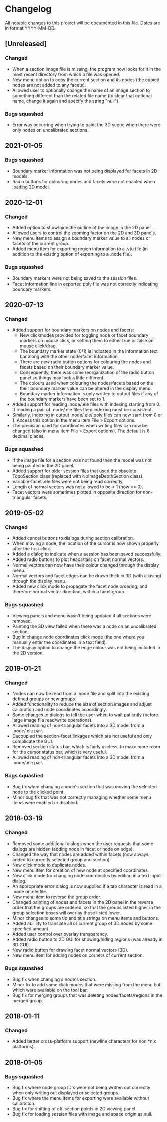 # Changelog
All notable changes to this project will be documented in this file. Dates are in format YYYY-MM-DD.

## [Unreleased]
### Changed
- When a section image file is missing, the program now looks for it in the most recent directory from which a file was opened.
- New menu option to copy the current section and its nodes (the copied nodes are not added to any facets).
- Allowed user to optionally change the name of an image section to something different than the related file name (to clear that optional name, change it again and specify the string "null").

### Bugs squashed
- Error was occurring when trying to paint the 3D scene when there were only nodes on uncalibrated sections.

## 2021-01-05
### Bugs squashed
- Boundary marker information was not being displayed for facets in 2D models.
- Radio buttons for colouring nodes and facets were not enabled when loading 2D model.

## 2020-12-01
### Changed
- Added option to show/hide the outline of the image in the 2D panel.
- Allowed users to control the zooming factor on the 2D and 3D panels.
- New menu items to assign a boundary marker value to all nodes or facets of the current group.
- Added menu item for exporting region information to a .vtu file (in addition to the existing option of exporting to a .node file).

### Bugs squashed
- Boundary markers were not being saved to the session files.
- Facet information line in exported poly file was not correctly indicating boundary markers.

## 2020-07-13
### Changed
- Added support for boundary markers on nodes and facets:
  - New clickmodes provided for toggling node or facet boundary markers on mouse click, or setting them to either true or false on mouse click/drag.
  - The boundary marker state (0/1) is indicated in the information text bar along with the other node/facet information.
  - There are new radio button options for colouring the nodes and facets based on their boundary marker value.
  - Consequently, there was some reorganization of the radio button panel so things may look a little different.
  - The colours used when colouring the nodes/facets based on the their boundary marker value can be altered in the display menu.
  - Boundary marker information is only written to output files if any of the boundary markers have been set to 1.
- Added support for reading .node/.ele files with indexing starting from 0. If reading a pair of .node/.ele files then indexing must be consistent.
- Similarly, indexing in output .node/.ele/.poly files can now start from 0 or 1. Access this option in the menu item File > Export options.
- The precision used for coordinates when writing files can now be changed (also in menu item File > Export options). The default is 6 decimal places.

### Bugs squashed
- If the image file for a section was not found then the model was not being painted in the 2D panel.
- Added support for older session files that used the obsolete TopoSection class (replaced with NoImageDepthSection class).
- Variable-facet .ele files were not being read correctly.
- Length of normal vectors was not allowed to be < 1 (now <= 0).
- Facet vectors were sometimes plotted in opposite direction for non-triangular facets.

## 2019-05-02
### Changed
- Added cancel buttons to dialogs during section calibration.
- When moving a node, the location of the cursor is now shown properly after the first click.
- Added a dialog to indicate when a session has been saved successfully.
- Added radio buttons to plot heads/tails on facet normal vectors.
- Normal vectors can now have their colour changed through the display menu.
- Normal vectors and facet edges can be drawn thick in 3D (with aliasing) through the display menu.
- Added new click mode to propagate the facet node ordering, and therefore normal vector direction, within a facet group.
### Bugs squashed
- Viewing panels and menu wasn't being updated if all sections were removed.
- Painting the 3D view failed when there was a node on an uncalibrated section.
- Bug in change node coordinates click mode (the one where you manually enter the coordinates in a text field).
- The display option to change the edge colour was not being included in the 2D version.

## 2019-01-21
### Changed
- Nodes can now be read from a .node file and split into the existing defined groups or new groups.
- Added functionality to reduce the size of section images and adjust calibration and node coordinates acoordingly.
- Some changes to dialogs to tell the user when to wait patiently (before large image file read/write operations).
- Allowed reading of non-triangular facets into a 3D model from a .node/.ele pair.
- Decoupled the section-facet linkages which are not useful and only complicate the GUI.
- Removed section status bar, which is fairly useless, to make more room for the cursor status bar, which is very useful.
- Allowed reading of non-triangular facets into a 3D model from a .node/.ele pair.
### Bugs squashed
- Bug fix when changing a node's section that was moving the selected node to the clicked point.
- Minor bug fix that was not correctly managing whether some menu items were enabled or disabled.

## 2018-03-19
### Changed
- Removed some additional dialogs when the user requests that some dialogs are hidden (adding node in facet or node on edge).
- Changed the way that nodes are added within facets (now always added to currently selected group and section).
- New click mode to duplicate nodes.
- New menu item for creation of new node at specified coordinates.
- New click mode for changing node coordinates by editing in a text input dialog.
- An appropriate error dialog is now supplied if a tab character is read in a .node or .ele file.
- New menu item to reverse the group order.
- Changed painting of nodes and facets in the 2D panel in the reverse order that the groups are ordered, so that the groups listed higher in the group selection boxes will overlay those listed lower.
- Minor changes to some tip and title strings on menu items and buttons.
- Added abilility to translate all or current group of 3D nodes by some specified amount.
- Added user control over overlay transparency.
- Added radio button to 2D GUI for showing/hiding regions (was already in 3D GUI).
- New radio button for drawing facet normal vectors (3D).
- New menu item for adding nodes on corners of current section.
### Bugs squashed
- Bug fix when changing a node's section.
- Minor fix to add some click modes that were missing from the menu but which were available on the tool bar.
- Bug fix for merging groups that was deleting nodes/facets/regions in the merged group.

## 2018-01-11
### Changed
- Added better cross-platform support (newline characters for non *nix platforms).

## 2018-01-05
### Bugs squashed
- Bug fix where node group ID's were not being written out correctly when only writing out displayed or selected groups.
- Bug fix where the menu items for exporting were available without calibration.
- Bug fix for shifting of off-section points in 2D viewing panel.
- Bug fix for loading session files with image and space origin as null.

